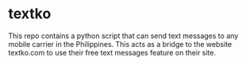 # textko
This repo contains a python script that can send text messages to any mobile carrier in the Philippines. This acts as a bridge to the website textko.com to use their free text messages feature on their site.
